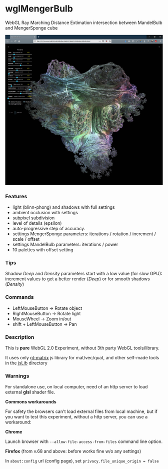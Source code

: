# wglMengerBulb 

WebGL Ray Marching Distance Extimation intersection between MandelBulb and MengerSponge cube 

![](https://raw.githubusercontent.com/BrutPitt/wglMandelBulber/master/screenShots/mbulb.jpg)

### Features
- light (blinn-phong) and shadows with full settings
- ambient occlusion with settings
- subpixel subdivision
- level of details (epsilon)
- auto-progressive step of accuracy.
- settings MengerSponge parameters: iterations / rotation / increment / scale / offset
- settings MandelBulb parameters: iterations / power 
- 10 palettes with offset setting

### Tips
Shadow *Deep* and *Density* parameters start with a low value (for slow GPU): increment values to get a better render (*Deep*) or for smooth shadows (*Density*)


### Commands
- LeftMouseButton -> Rotate object
- RightMouseButton -> Rotate light
- MouseWheel -> Zoom in/out
- shift + LeftMouseButton -> Pan

### Description

This is **pure** WebGL 2.0 Experiment, without 3th party WebGL tools/library.

It uses only [gl-matrix](https://github.com/toji/gl-matrix) js library for mat/vec/quat, and other self-made tools in the [jsLib](https://github.com/BrutPitt/wglMandelBulber/tree/master/jsLib) directory

### Warnings
For standalone use, on local computer, need of an http server to load external **glsl** shader file.

**Commons workarounds**

For safety the browsers can't load external files from local machine, but if you want to test this experiment, without a http server, you can use a workaround:


**Chrome** 

Launch browser with `--allow-file-access-from-files` command line option.

**Firefox** (from v.68 and above: before works fine w/o any settings)

In `about:config` url (config page), set `privacy.file_unique_origin = false`
